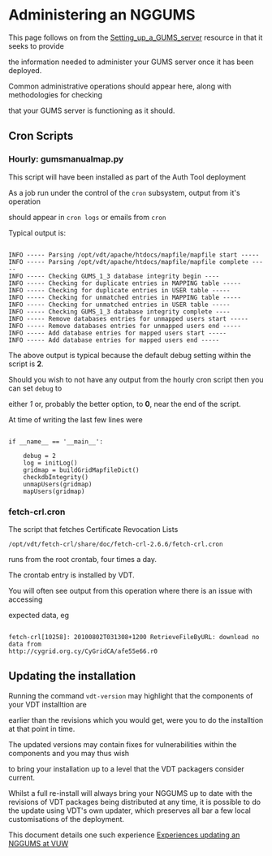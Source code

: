 # Administering an NGGUMS

This page follows on from the [Setting_up_a_GUMS_server](setting-up-a-gums-server.md) resource in that it seeks to provide

the information needed to administer your GUMS server once it has been deployed.

Common administrative operations should appear here, along with methodologies for checking

that your GUMS server is functioning as it should.

## Cron Scripts

### Hourly: gumsmanualmap.py

This script will have been installed as part of the Auth Tool deployment

As a job run under the control of the `cron` subsystem, output from it's operation

should appear in `cron logs` or emails from `cron`

Typical output is:

``` 

INFO ----- Parsing /opt/vdt/apache/htdocs/mapfile/mapfile start -----
INFO ----- Parsing /opt/vdt/apache/htdocs/mapfile/mapfile complete -----
INFO ----- Checking GUMS_1_3 database integrity begin ----
INFO ----- Checking for duplicate entries in MAPPING table -----
INFO ----- Checking for duplicate entries in USER table -----
INFO ----- Checking for unmatched entries in MAPPING table -----
INFO ----- Checking for unmatched entries in USER table -----
INFO ----- Checking GUMS_1_3 database integrity complete ----
INFO ----- Remove databases entries for unmapped users start -----
INFO ----- Remove databases entries for unmapped users end -----
INFO ----- Add database entries for mapped users start -----
INFO ----- Add database entries for mapped users end -----

```

The above output is typical because the default debug setting within the script is **2**.

Should you wish to not have any output from the hourly cron script then you can set `debug` to

either *1* or, probably the better option, to **0**, near the end of the script.

At time of writing the last few lines were

``` 

if __name__ == '__main__':

    debug = 2
    log = initLog()
    gridmap = buildGridMapfileDict()
    checkdbIntegrity()
    unmapUsers(gridmap)
    mapUsers(gridmap)

```

### fetch-crl.cron

The script that fetches Certificate Revocation Lists

``` 
/opt/vdt/fetch-crl/share/doc/fetch-crl-2.6.6/fetch-crl.cron
```

runs from the root crontab, four times a day.

The crontab entry is installed by VDT.

You will often see output from this operation where there is an issue with accessing

expected data, eg

``` 

fetch-crl[10258]: 20100802T031308+1200 RetrieveFileByURL: download no data from
http://cygrid.org.cy/CyGridCA/afe55e66.r0

```

## Updating the installation

Running the command `vdt-version` may highlight that the components of your VDT installtion are

earlier than the revisions which you would get, were you to do the installtion at that point in time. 

The updated versions may contain fixes for vulnerabilities within the components and you may thus wish

to bring your installation up to a level that the VDT packagers consider current.

Whilst a full re-install will always bring your NGGUMS up to date with the revisions of VDT packages being distributed at any time, it is possible to do the update using VDT's own updater, which preserves all bar a few local customisations of the deployment.

This document details one such experience [Experiences updating an NGGUMS at VUW](experiences-updating-an-nggums-at-vuw.md)
